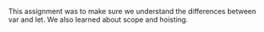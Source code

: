 This assignment was to make sure we understand the differences between var and let. We also learned about scope and hoisting.